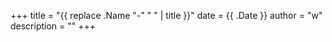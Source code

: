 +++
title = "{{ replace .Name "-" " " | title }}"
date = {{ .Date }}
author = "w"
description = ""
+++

